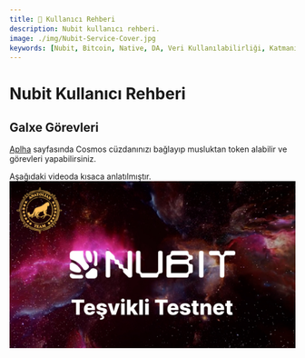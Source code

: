 ```yaml
---
title: 👤 Kullanıcı Rehberi
description: Nubit kullanıcı rehberi.
image: ./img/Nubit-Service-Cover.jpg
keywords: [Nubit, Bitcoin, Native, DA, Veri Kullanılabilirliği, Katmanı, kullanıcı rehberi, rehber]
---
```


# Nubit Kullanıcı Rehberi

## Galxe Görevleri

[Aplha](https://alpha.nubit.org/) sayfasında Cosmos cüzdanınızı bağlayıp musluktan token alabilir ve görevleri yapabilirsiniz.

Aşağıdaki videoda kısaca anlatılmıştır.
[![Watch the video](./img/video-1.jpg)](https://youtu.be/okjrbxwG0Hs?si=PsKKL85TOkN6vvsd)


